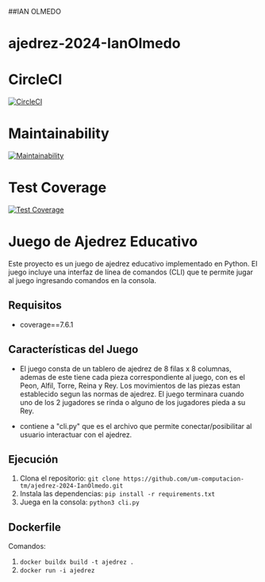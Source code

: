 ##IAN OLMEDO

#  ajedrez-2024-IanOlmedo


#  CircleCI
[![CircleCI](https://dl.circleci.com/status-badge/img/gh/um-computacion-tm/ajedrez-2024-IanOlmedo/tree/main.svg?style=svg)](https://dl.circleci.com/status-badge/redirect/gh/um-computacion-tm/ajedrez-2024-IanOlmedo/tree/main)

#  Maintainability
[![Maintainability](https://api.codeclimate.com/v1/badges/5349b66ff7e7f31f9aed/maintainability)](https://codeclimate.com/github/um-computacion-tm/ajedrez-2024-IanOlmedo/maintainability)

#  Test Coverage
[![Test Coverage](https://api.codeclimate.com/v1/badges/5349b66ff7e7f31f9aed/test_coverage)](https://codeclimate.com/github/um-computacion-tm/ajedrez-2024-IanOlmedo/test_coverage)



# Juego de Ajedrez Educativo

Este proyecto es un juego de ajedrez educativo implementado en Python. El juego incluye una interfaz de línea de comandos (CLI) que te permite jugar al juego ingresando comandos en la consola.

## Requisitos
* coverage==7.6.1

## Características del Juego

* El juego consta de un tablero de ajedrez de 8 filas x 8 columnas, ademas de este tiene cada pieza correspondiente al juego,
con es el Peon, Alfil, Torre, Reina y Rey. Los movimientos de las piezas estan establecido segun las normas de ajedrez. El juego 
terminara cuando uno de los 2 jugadores se rinda o alguno de los jugadores pieda a su Rey.

* contiene a "cli.py" que es el archivo que permite conectar/posibilitar al usuario interactuar con el ajedrez.

## Ejecución

1. Clona el repositorio: `git clone https://github.com/um-computacion-tm/ajedrez-2024-IanOlmedo.git`
2. Instala las dependencias: `pip install -r requirements.txt`
3. Juega en la consola: `python3 cli.py`

## Dockerfile

Comandos:
1. `docker buildx build -t ajedrez .`
2. `docker run -i ajedrez`

